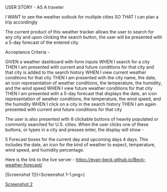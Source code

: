 USER STORY - AS A traveler

I WANT to see the weather outlook for multiple cities
SO THAT I can plan a trip accordingly

The current product of this weather tracker allows the user to search for any city and upon clicking the search button, the user will be presented with a 5-day forecast of the entered city. 


Acceptance Criteria -

GIVEN a weather dashboard with form inputs
WHEN I search for a city
THEN I am presented with current and future conditions for that city and that city is added to the search history
WHEN I view current weather conditions for that city
THEN I am presented with the city name, the date, an icon representation of weather conditions, the temperature, the humidity, and the wind speed
WHEN I view future weather conditions for that city
THEN I am presented with a 5-day forecast that displays the date, an icon representation of weather conditions, the temperature, the wind speed, and the humidity
WHEN I click on a city in the search history
THEN I am again presented with current and future conditions for that city

The user is also presented with 8 clickable buttons of heavily populated or commonly searched for U.S. cities. When the user clicks one of these buttons, or types in a city and presses enter, the display will show - 

5 Forecast boxes for the current day and upcoming days 4 days. This includes the date, an  icon for the kind of weather to expect, temperature, wind speed, and humidity percentage. 

Here is the link to the live server - https://evan-beck.github.io/Beck-weather-forecast/

[Screenshot 1]](<Screenshot 1-1.png>)

[Screenshot 2](<Screenshot 2-1.png>)
